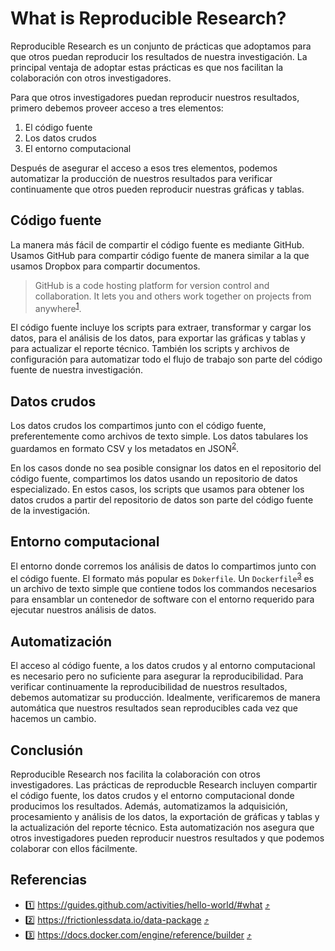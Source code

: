 # What is Reproducible Research?

Reproducible Research es un conjunto de prácticas que adoptamos para que otros puedan reproducir los
resultados de nuestra investigación. La principal ventaja de adoptar estas prácticas es que nos
facilitan la colaboración con otros investigadores.

Para que otros investigadores puedan reproducir nuestros resultados, primero debemos proveer acceso
a tres elementos:

1. El código fuente
1. Los datos crudos
1. El entorno computacional

Después de asegurar el acceso a esos tres elementos, podemos automatizar la producción de nuestros
resultados para verificar continuamente que otros pueden reproducir nuestras gráficas y tablas.

## Código fuente

La manera más fácil de compartir el código fuente es mediante GitHub. Usamos GitHub para compartir
código fuente de manera similar a la que usamos Dropbox para compartir documentos.

> GitHub is a code hosting platform for version control and collaboration. It lets you and others
> work together on projects from anywhere<sup id="1">[1](#github)</sup>.

El código fuente incluye los scripts para extraer, transformar y cargar los datos, para el análisis
de los datos, para exportar las gráficas y tablas y para actualizar el reporte técnico. También los
scripts y archivos de configuración para automatizar todo el flujo de trabajo son parte del código
fuente de nuestra investigación.

## Datos crudos

Los datos crudos los compartimos junto con el código fuente, preferentemente como archivos de texto
simple. Los datos tabulares los guardamos en formato CSV y los metadatos en JSON<sup
id="2">[2](#datapackage)</sup>. 

En los casos donde no sea posible consignar los datos en el repositorio del código fuente,
compartimos los datos usando un repositorio de datos especializado. En estos casos, los scripts que
usamos para obtener los datos crudos a partir del repositorio de datos son parte del código fuente
de la investigación.

## Entorno computacional

El entorno donde corremos los análisis de datos lo compartimos junto con el código fuente. El
formato más popular es `Dokerfile`. Un `Dockerfile`<sup id="3">[3](#dockerfile)</sup> es un archivo
de texto simple que contiene todos los commandos necesarios para ensamblar un contenedor de software
con el entorno requerido para ejecutar nuestros análisis de datos.

## Automatización

El acceso al código fuente, a los datos crudos y al entorno computacional es necesario pero no
suficiente para asegurar la reproducibilidad. Para verificar continuamente la reproducibilidad de
nuestros resultados, debemos automatizar su producción. Idealmente, verificaremos de manera
automática que nuestros resultados sean reproducibles cada vez que hacemos un cambio.

## Conclusión

Reproducible Research nos facilita la colaboración con otros investigadores. Las prácticas de
reproducble Research incluyen compartir el código fuente, los datos crudos y el entorno
computacional donde producimos los resultados. Además, automatizamos la adquisición, procesamiento y
análisis de los datos, la exportación de gráficas y tablas y la actualización del reporte técnico.
Esta automatización nos asegura que otros investigadores pueden reproducir nuestros resultados y que
podemos colaborar con ellos fácilmente.

## Referencias

- <a name="github">1️⃣</a> https://guides.github.com/activities/hello-world/#what [⤴️](#1)
- <a name="datapackage">2️⃣</a> https://frictionlessdata.io/data-package [⤴️](#2)
- <a name="dockerfile">3️⃣</a> https://docs.docker.com/engine/reference/builder [⤴️](#3)
